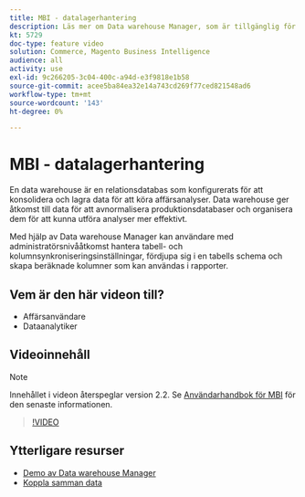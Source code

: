 ```yaml
---
title: MBI - datalagerhantering
description: Läs mer om Data warehouse Manager, som är tillgänglig för administratörsanvändare i MBI.
kt: 5729
doc-type: feature video
solution: Commerce, Magento Business Intelligence
audience: all
activity: use
exl-id: 9c266205-3c04-400c-a94d-e3f9818e1b58
source-git-commit: acee5ba84ea32e14a743cd269f77ced821548ad6
workflow-type: tm+mt
source-wordcount: '143'
ht-degree: 0%

---
```


# MBI - datalagerhantering

En data warehouse är en relationsdatabas som konfigurerats för att konsolidera och lagra data för att köra affärsanalyser. Data warehouse ger åtkomst till data för att avnormalisera produktionsdatabaser och organisera dem för att kunna utföra analyser mer effektivt.

Med hjälp av Data warehouse Manager kan användare med administratörsnivååtkomst hantera tabell- och kolumnsynkroniseringsinställningar, fördjupa sig i en tabells schema och skapa beräknade kolumner som kan användas i rapporter.

## Vem är den här videon till?

- Affärsanvändare
- Dataanalytiker

## Videoinnehåll

>[!NOTE]
>
>Innehållet i videon återspeglar version 2.2. Se [Användarhandbok för MBI](https://docs.magento.com/mbi/) för den senaste informationen.

>[!VIDEO](https://video.tv.adobe.com/v/35984?quality=12&learn=on)

## Ytterligare resurser

- [Demo av Data warehouse Manager](https://docs.magento.com/mbi/data-analyst/data-warehouse-mgr/tour-dwm.html)
- [Koppla samman data](https://docs.magento.com/mbi/data-analyst/importing-data/connecting-data/connecting-data.html)
